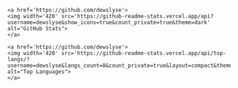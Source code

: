 <!-- <div height='300px'> -->
    <a href='https://github.com/dewslyse'>
    <img width='420' src='https://github-readme-stats.vercel.app/api?username=dewslyse&show_icons=true&count_private=true&theme=dark' alt="GitHub Stats">
    </a>

    <a href='https://github.com/dewslyse'>
    <img width='420' src='https://github-readme-stats.vercel.app/api/top-langs/?username=dewslyse&langs_count=8&count_private=true&layout=compact&theme=dark' alt="Top Languages">
    </a>
<!-- </div> -->

